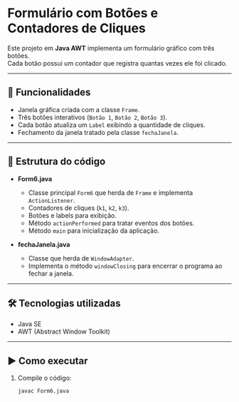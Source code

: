 # Formulário com Botões e Contadores de Cliques

Este projeto em **Java AWT** implementa um formulário gráfico com três botões.  
Cada botão possui um contador que registra quantas vezes ele foi clicado.

---

## 🚀 Funcionalidades
- Janela gráfica criada com a classe `Frame`.
- Três botões interativos (`Botão 1`, `Botão 2`, `Botão 3`).
- Cada botão atualiza um `Label` exibindo a quantidade de cliques.
- Fechamento da janela tratado pela classe `fechaJanela`.

---

## 📂 Estrutura do código
- **Form6.java**  
  - Classe principal `Form6` que herda de `Frame` e implementa `ActionListener`.  
  - Contadores de cliques (`k1`, `k2`, `k3`).  
  - Botões e labels para exibição.  
  - Método `actionPerformed` para tratar eventos dos botões.  
  - Método `main` para inicialização da aplicação.  

- **fechaJanela.java**  
  - Classe que herda de `WindowAdapter`.  
  - Implementa o método `windowClosing` para encerrar o programa ao fechar a janela.  

---

## 🛠️ Tecnologias utilizadas
- Java SE
- AWT (Abstract Window Toolkit)

---

## ▶️ Como executar
1. Compile o código:
   ```bash
   javac Form6.java

